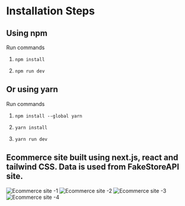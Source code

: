 # Installation Steps



## Using npm

Run commands

1) ```npm install```


2) ```npm run dev```


## Or using yarn

Run commands 

1) ```npm install --global yarn```

2) ```yarn install```

3) ```yarn run dev```



## Ecommerce site built using next.js, react and tailwind CSS. Data is used from FakeStoreAPI site.

![Ecommerce site -1](https://user-images.githubusercontent.com/53457221/178165677-5ccbe53e-a6d8-45d3-94ee-fc2d5f59ca12.PNG)
![Ecommerce site -2](https://user-images.githubusercontent.com/53457221/178165678-40d72047-4578-48f5-8a80-2b71d11fa0bb.PNG)
![Ecommerce site -3](https://user-images.githubusercontent.com/53457221/178165680-ae8b2e2b-848b-4756-91ac-fc205950e713.PNG)
![Ecommerce site -4](https://user-images.githubusercontent.com/53457221/178165681-aeb0d706-31b0-48e3-ac0d-f54c68037566.PNG)
